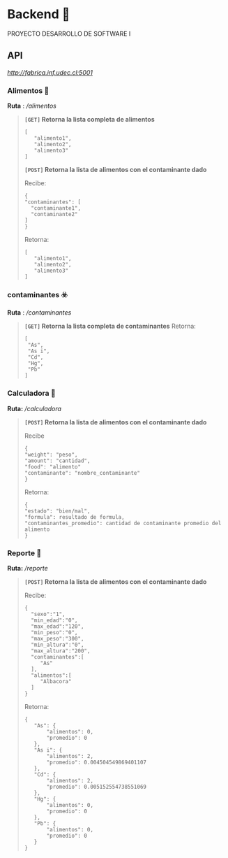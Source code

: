 # Backend 🐍
PROYECTO DESARROLLO DE SOFTWARE I
## API
*http://fabrica.inf.udec.cl:5001*
### Alimentos 🍞
**Ruta** : */alimentos*

>**`[GET]` Retorna la lista completa de alimentos**
>
>```
>[
>    "alimento1", 
>    "alimento2", 
>    "alimento3"
>]
>```
>
>**`[POST]` Retorna la lista de alimentos con el contaminante dado**
>
>Recibe: 
>```
>{
> "contaminantes": [
>   "contaminante1", 
>   "contaminante2" 
> ]
>}
>```
>
>Retorna: 
>
>```
>[
>    "alimento1", 
>    "alimento2", 
>    "alimento3"
>]
>```
### contaminantes ☣️
**Ruta** : */contaminantes*
>**`[GET]` Retorna la lista completa de contaminantes**
>Retorna: 
>
>```
>[
>  "As",
>  "As i",
>  "Cd",
>  "Hg",
>  "Pb"
>]
>```

### Calculadora 🎲
**Ruta:** */calculadora*

>**`[POST]` Retorna la lista de alimentos con el contaminante dado**
>
>Recibe
>```
>{
> "weight": "peso", 
> "amount": "cantidad", 
> "food": "alimento"
> "contaminante": "nombre_contaminante"
>}
>```
>
>Retorna:
>```
>{
> "estado": "bien/mal",
> "formula": resultado de formula,
> "contaminantes_promedio": cantidad de contaminante promedio del alimento
>}
>
>```

### Reporte 📄
**Ruta:** */reporte*

>**`[POST]` Retorna la lista de alimentos con el contaminante dado**
>
>Recibe: 
>```
>{
>   "sexo":"1",
>   "min_edad":"0",
>   "max_edad":"120",
>   "min_peso":"0",
>   "max_peso":"300",
>   "min_altura":"0",
>   "max_altura":"200",
>   "contaminantes":[
>      "As"
>   ],
>   "alimentos":[
>      "Albacora"
>   ]
>}
>```
>
>Retorna: 
>
>```
>{
>    "As": {
>        "alimentos": 0,
>        "promedio": 0
>    },
>    "As i": {
>        "alimentos": 2,
>        "promedio": 0.004504549869401107
>    },
>    "Cd": {
>        "alimentos": 2,
>        "promedio": 0.005152554738551069
>    },
>    "Hg": {
>        "alimentos": 0,
>        "promedio": 0
>    },
>    "Pb": {
>        "alimentos": 0,
>        "promedio": 0
>    }
>}
>```
